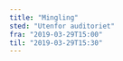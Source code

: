 ```yaml
---
title: "Mingling"
sted: "Utenfor auditoriet"
fra: "2019-03-29T15:00"
til: "2019-03-29T15:30"
---
```

